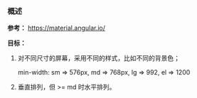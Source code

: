 ### 概述

**参考：** https://material.angular.io/

**目标：**

1. 对不同尺寸的屏幕，采用不同的样式，比如不同的背景色；
   
    min-width: sm => 576px, md => 768px, lg => 992, el => 1200

2. 垂直排列，但 >= md 时水平排列。
